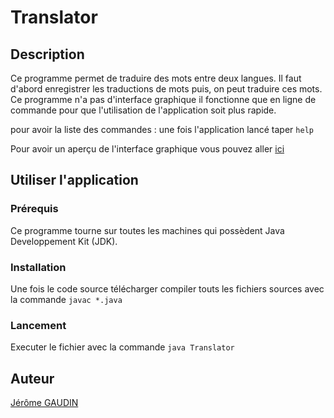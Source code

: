 # Translator

## Description
Ce programme permet de traduire des mots entre deux langues. Il faut d'abord enregistrer les traductions de mots puis, on peut traduire ces mots. Ce programme n'a pas d'interface graphique il fonctionne que en ligne de commande pour que l'utilisation de l'application soit plus rapide.

pour avoir la liste des commandes : une fois l'application lancé taper ```help```

Pour avoir un aperçu de l'interface graphique vous pouvez aller [ici](http://dwarves.iut-fbleau.fr/~gaudin/realisations.html)

## Utiliser l'application

### Prérequis
Ce programme tourne sur toutes les machines qui possèdent Java Developpement Kit (JDK).


### Installation
Une fois le code source télécharger compiler touts les fichiers sources avec la commande ```javac *.java```

### Lancement
Executer le fichier avec la commande ```java Translator```

## Auteur
[Jérôme GAUDIN](https://github.com/JeromeGaudin)
